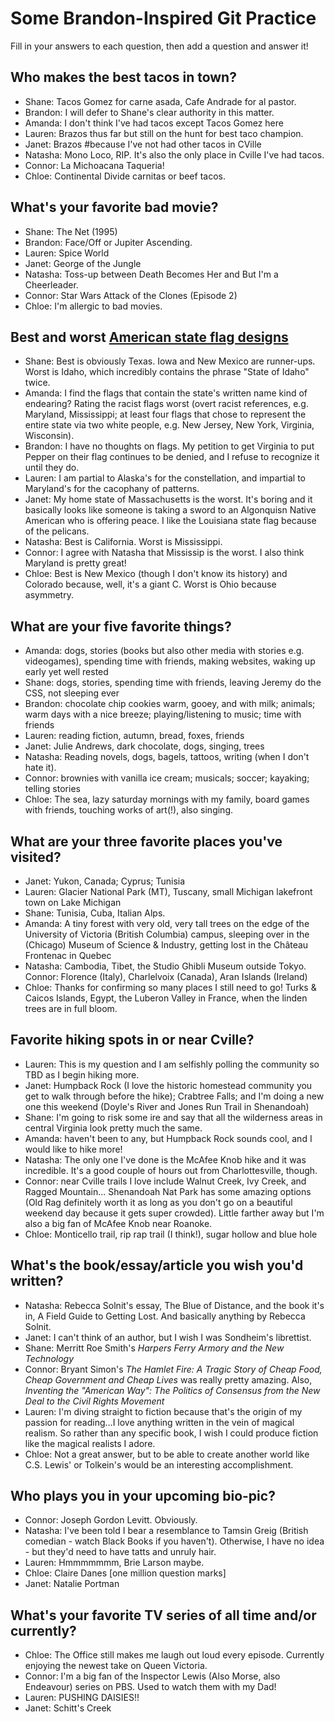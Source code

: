 # Some Brandon-Inspired Git Practice
Fill in your answers to each question, then  add a question and answer it!

## Who makes the best tacos in town?
* Shane: Tacos Gomez for carne asada, Cafe Andrade for al pastor.
* Brandon: I will defer to Shane's clear authority in this matter.
* Amanda: I don't think I've had tacos except Tacos Gomez here
* Lauren: Brazos thus far but still on the hunt for best taco champion.
* Janet: Brazos #because I've not had other tacos in CVille
* Natasha: Mono Loco, RIP. It's also the only place in Cville I've had tacos.
* Connor: La Michoacana Taqueria!
* Chloe: Continental Divide carnitas or beef tacos.

## What's your favorite bad movie?
* Shane: The Net (1995)
* Brandon: Face/Off or Jupiter Ascending.
* Lauren: Spice World
* Janet: George of the Jungle
* Natasha: Toss-up between Death Becomes Her and But I'm a Cheerleader.
* Connor: Star Wars Attack of the Clones (Episode 2)
* Chloe: I'm allergic to bad movies.

## Best and worst [American state flag designs](https://en.wikipedia.org/wiki/Flags_of_the_U.S._states_and_territories)
* Shane: Best is obviously Texas. Iowa and New Mexico are runner-ups. Worst is Idaho, which incredibly contains the phrase "State of Idaho" twice.
* Amanda: I find the flags that contain the state's written name kind of endearing? Rating the racist flags worst (overt racist references, e.g. Maryland, Mississippi; at least four flags that chose to represent the entire state via two white people, e.g. New Jersey, New York, Virginia, Wisconsin).
* Brandon: I have no thoughts on flags. My petition to get Virginia to put Pepper on their flag continues to be denied, and I refuse to recognize it until they do. 
* Lauren: I am partial to Alaska's for the constellation, and impartial to Maryland's for the cacophany of patterns.
* Janet: My home state of Massachusetts is the worst. It's boring and it basically looks like someone is taking a sword to an Algonquisn Native American who is offering peace. I like the Louisiana state flag because of the pelicans.
* Natasha: Best is California. Worst is Mississippi. 
* Connor: I agree with Natasha that Mississip is the worst. I also think Maryland is pretty great!
* Chloe: Best is New Mexico (though I don't know its history) and Colorado because, well, it's a giant C. Worst is Ohio because asymmetry.

## What are your five favorite things?
* Amanda: dogs, stories (books but also other media with stories e.g. videogames), spending time with friends, making websites, waking up early yet well rested
* Shane: dogs, stories, spending time with friends, leaving Jeremy do the CSS, not sleeping ever  
* Brandon: chocolate chip cookies warm, gooey, and with milk; animals; warm days with a nice breeze; playing/listening to music; time with friends
* Lauren: reading fiction, autumn, bread, foxes, friends
* Janet: Julie Andrews, dark chocolate, dogs, singing, trees
* Natasha: Reading novels, dogs, bagels, tattoos, writing (when I don't hate it).
* Connor: brownies with vanilla ice cream; musicals; soccer; kayaking; telling stories
* Chloe: The sea, lazy saturday mornings with my family, board games with friends, touching works of art(!), also singing. 

## What are your three favorite places you've visited?
* Janet: Yukon, Canada; Cyprus; Tunisia
* Lauren: Glacier National Park (MT), Tuscany, small Michigan lakefront town on Lake Michigan
* Shane: Tunisia, Cuba, Italian Alps.
* Amanda: A tiny forest with very old, very tall trees on the edge of the University of Victoria (British Columbia) campus, sleeping over in the (Chicago) Museum of Science & Industry, getting lost in the Château Frontenac in Quebec
* Natasha: Cambodia, Tibet, the Studio Ghibli Museum outside Tokyo.
Connor: Florence (Italy), Charlelvoix (Canada), Aran Islands (Ireland)
* Chloe: Thanks for confirming so many places I still need to go! Turks & Caicos Islands, Egypt, the Luberon Valley in France, when the linden trees are in full bloom.

## Favorite hiking spots in or near Cville?
* Lauren: This is my question and I am selfishly polling the community so TBD as I begin hiking more.
* Janet: Humpback Rock (I love the historic homestead community you get to walk through before the hike); Crabtree Falls; and I'm doing a new one this weekend (Doyle's River and Jones Run Trail in Shenandoah) 
* Shane: I'm going to risk some ire and say that all the wilderness areas in central Virginia look pretty much the same.
* Amanda: haven't been to any, but Humpback Rock sounds cool, and I would like to hike more!
* Natasha: The only one I've done is the McAfee Knob hike and it was incredible. It's a good couple of hours out from Charlottesville, though.
* Connor: near Cville trails I love include Walnut Creek, Ivy Creek, and Ragged Mountain... Shenandoah Nat Park has some amazing options (Old Rag definitely worth it as long as you don't go on a beautiful weekend day because it gets super crowded). Little farther away but I'm also a big fan of McAfee Knob near Roanoke.
* Chloe: Monticello trail, rip rap trail (I think!), sugar hollow and blue hole

## What's the book/essay/article you wish you'd written?
* Natasha: Rebecca Solnit's essay, The Blue of Distance, and the book it's in, A Field Guide to Getting Lost. And basically anything by Rebecca Solnit.
* Janet: I can't think of an author, but I wish I was Sondheim's librettist.
* Shane: Merritt Roe Smith's *Harpers Ferry Armory and the New Technology*
* Connor: Bryant Simon's *The Hamlet Fire: A Tragic Story of Cheap Food, Cheap Government and Cheap Lives* was really pretty amazing. Also, *Inventing the "American Way": The Politics of Consensus from the New Deal to the Civil Rights Movement*
* Lauren: I'm diving straight to fiction because that's the origin of my passion for reading...I love anything written in the vein of magical realism. So rather than any specific book, I wish I could produce fiction like the magical realists I adore.
* Chloe: Not a great answer, but to be able to create another world like C.S. Lewis' or Tolkein's would be an interesting accomplishment.

## Who plays you in your upcoming bio-pic?
* Connor: Joseph Gordon Levitt. Obviously. 
* Natasha: I've been told I bear a resemblance to Tamsin Greig (British comedian - watch Black Books if you haven't). Otherwise, I have no idea - but they'd need to have tatts and unruly hair.
* Lauren: Hmmmmmmm, Brie Larson maybe.
* Chloe: Claire Danes [one million question marks]
* Janet: Natalie Portman

## What's your favorite TV series of all time and/or currently?
* Chloe: The Office still makes me laugh out loud every episode. Currently enjoying the newest take on Queen Victoria. 
* Connor: I'm a big fan of the Inspector Lewis (Also Morse, also Endeavour) series on PBS. Used to watch them with my Dad!
* Lauren: PUSHING DAISIES!!
* Janet: Schitt's Creek